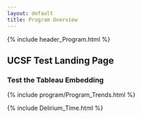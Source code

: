 ```yaml
---
layout: default
title: Program Overview
---
```

{% include header_Program.html %}

## UCSF Test Landing Page

### Test the Tableau Embedding


{% include program/Program_Trends.html %}



{% include Delirium_Time.html %}
